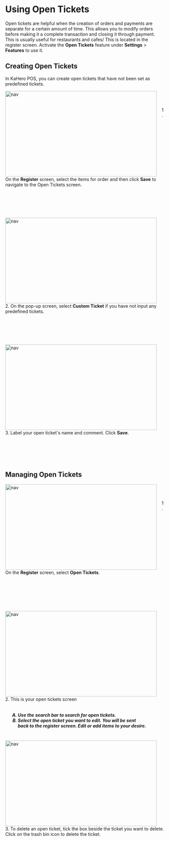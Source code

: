 # **Using Open Tickets**

Open tickets are helpful when the creation of orders and payments are separate for a certain amount of time. This allows you to modify orders before making it a complete transaction and closing it through payment. This is usually useful for restaurants and cafes/ This is located in the register screen. Activate the <b>Open Tickets</b> feature under <b>Settings</b> > <b>Features</b> to use it.

## **Creating Open Tickets**

In KaHero POS, you can create open tickets that have not been set as predefined tickets.

<p><img src="_content/_pre/4.png" alt="nav" width="480" height="270" style="float:left; margin-right:1rem"><br><br><br>1. On the <b>Register</b> screen, select the items for order and then click <b>Save</b> to navigate to the Open Tickets screen.</p>

<br><br><br><br>

<p><img src="_content/_open/4.png" alt="nav" width="480" height="270" style="float:left; margin-right:1rem"><br><br><br>2. On the pop-up screen, select <b>Custom Ticket</b> if you have not input any predefined tickets.</p>

<br><br><br><br>

<p><img src="_content/_open/2.png" alt="nav" width="480" height="270" style="float:left; margin-right:1rem"><br><br><br>3. Label your open ticket's name and comment. Click <b>Save</b>.</p>

<br><br><br><br>

## **Managing Open Tickets**

<p><img src="_content/_open/5.png" alt="nav" width="480" height="270" style="float:left; margin-right:1rem"><br><br><br>1. On the <b>Register</b> screen, select <b>Open Tickets</b>.</p>

<br><br><br><br><br>

<p><img src="_content/_open/6.png" alt="nav" width="480" height="270" style="float:left; margin-right:1rem"><br><br><br>2. This is your open tickets screen
<h5>
<ol type="A" style="float:left; margin-left:1rem">
<li>Use the search bar to search for open tickets.</li>
<li>Select the open ticket you want to edit. You will be sent<br>back to the register screen. Edit or add items to your desire.</li>
</ol>
</h5>
</p>

<br><br><br><br><br>

<p><img src="_content/_open/7.png" alt="nav" width="480" height="270" style="float:left; margin-right:1rem"><br><br><br>3. To delete an open ticket, tick the box beside the ticket you want to delete. Click on the trash bin icon to delete the ticket.</p>

<br><br><br><br>